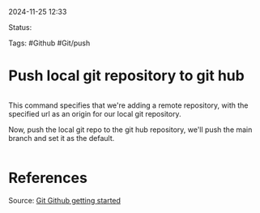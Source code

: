 2024-11-25 12:33

Status:

Tags: #Github #Git/push 

# Push local git repository to git hub

```git remote add origin https://github.com/jpicken12/hello-world.git
```
This command specifies that we're adding a remote repository, with the specified url as an origin for our local git repository.

Now, push the local git repo to the git hub repository, we'll push the main branch and set it as the default.

```git push --set-upstream origin main
```

# References
Source: [Git Github getting started](https://www.w3schools.com/git/git_remote_getstarted.asp?remote=github) 